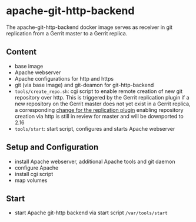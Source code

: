 # apache-git-http-backend

The apache-git-http-backend docker image serves as receiver in git replication
from a Gerrit master to a Gerrit replica.

## Content

* base image
* Apache webserver
* Apache configurations for http and https
* git (via base image) and git-deamon for git-http-backend
* `tools/create_repo.sh`: cgi script to enable remote creation of new git
 repository over http. This is triggered by the Gerrit replication plugin
 if a new repository on the Gerrit master does not yet exist in a Gerrit replica,
 a corresponding
 [change for the replication plugin](https://gerrit-review.googlesource.com/c/plugins/replication/+/199900)
 enabling repository creation via http is still in review for master and will be
 downported to 2.16
* `tools/start`: start script, configures and starts Apache
 webserver

## Setup and Configuration

* install Apache webserver, additional Apache tools and git daemon
* configure Apache
* install cgi script
* map volumes

## Start

* start Apache git-http backend via start script `/var/tools/start`
